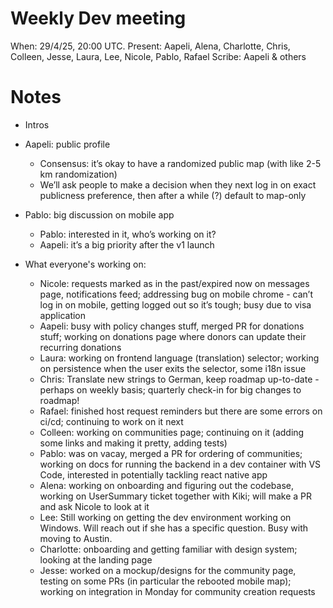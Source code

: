 # Weekly Dev meeting

When: 29/4/25, 20:00 UTC.
Present: Aapeli, Alena, Charlotte, Chris, Colleen, Jesse, Laura, Lee, Nicole, Pablo, Rafael
Scribe: Aapeli & others

# Notes

* Intros
* Aapeli: public profile
  * Consensus: it’s okay to have a randomized public map (with like 2-5 km randomization)
  * We’ll ask people to make a decision when they next log in on exact publicness preference, then after a while (?) default to map-only
* Pablo: big discussion on mobile app
  * Pablo: interested in it, who’s working on it?
  * Aapeli: it’s a big priority after the v1 launch

* What everyone's working on:
  * Nicole: requests marked as in the past/expired now on messages page, notifications feed; addressing bug on mobile chrome - can’t log in on mobile, getting logged out so it’s tough; busy due to visa application
  * Aapeli: busy with policy changes stuff, merged PR for donations stuff; working on donations page where donors can update their recurring donations
  * Laura: working on frontend language (translation) selector; working on persistence when the user exits the selector, some i18n issue
  * Chris: Translate new strings to German, keep roadmap up-to-date - perhaps on weekly basis; quarterly check-in for big changes to roadmap!
  * Rafael: finished host request reminders but there are some errors on ci/cd; continuing to work on it next
  * Colleen: working on communities page; continuing on it (adding some links and making it pretty, adding tests)
  * Pablo: was on vacay, merged a PR for ordering of communities; working on docs for running the backend in a dev container with VS Code, interested in potentially tackling react native app
  * Alena: working on onboarding and figuring out the codebase, working on UserSummary ticket together with Kiki; will make a PR and ask Nicole to look at it
  * Lee: Still working on getting the dev environment working on Windows. Will reach out if she has a specific question. Busy with moving to Austin.
  * Charlotte: onboarding and getting familiar with design system; looking at the landing page
  * Jesse: worked on a mockup/designs for the community page, testing on some PRs (in particular the rebooted mobile map); working on integration in Monday for community creation requests
